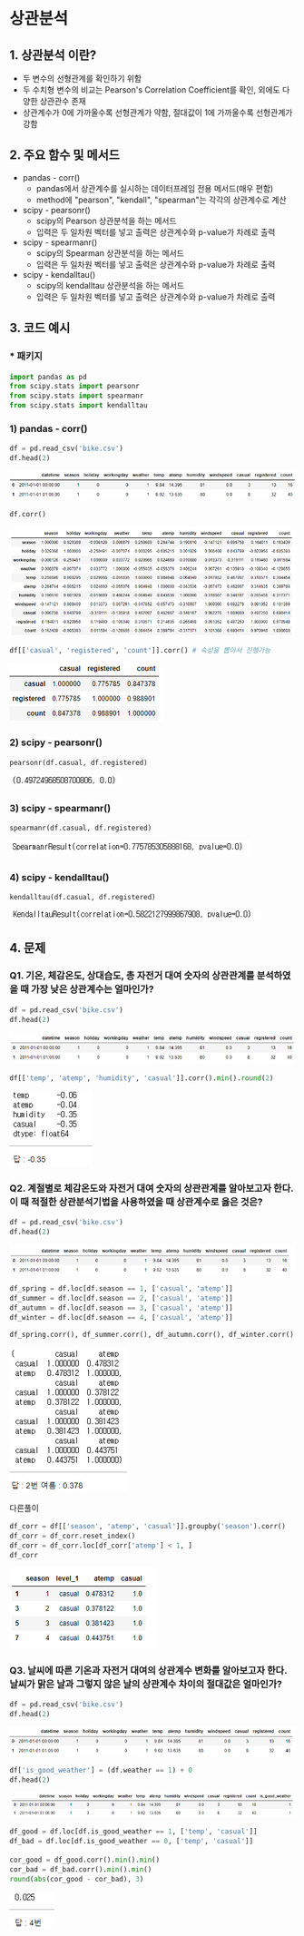 # 상관분석



## 1. 상관분석 이란?

- 두 변수의 선형관계를 확인하기 위함
- 두 수치형 변수의 비교는 Pearson's Correlation Coefficient를 확인, 외에도 다양한 상관관수 존재
- 상관계수가 0에 가까울수록 선형관계가 약함, 절대값이 1에 가까울수록 선형관계가 강함

## 2. 주요 함수 및 메서드

- pandas - corr()
  - pandas에서 상관계수를 실시하는 데이터프레임 전용 메서드(매우 편함)
  - method에 "pearson", "kendall", "spearman"는 각각의 상관계수로 계산
- scipy - pearsonr()
  - scipy의 Pearson 상관분석을 하는 메서드
  - 입력은 두 일차원 벡터를 넣고 출력은 상관계수와 p-value가 차례로 출력
- scipy - spearmanr()
  - scipy의 Spearman 상관분석을 하는 메서드
  - 입력은 두 일차원 벡터를 넣고 출력은 상관계수와 p-value가 차례로 출력
- scipy - kendalltau()
  - scipy의 kendalltau 상관분석을 하는 메서드
  - 입력은 두 일차원 벡터를 넣고 출력은 상관계수와 p-value가 차례로 출력



## 3. 코드 예시



### * 패키지

```python
import pandas as pd
from scipy.stats import pearsonr
from scipy.stats import spearmanr
from scipy.stats import kendalltau
```



### 1) pandas - corr()

```python
df = pd.read_csv('bike.csv')
df.head(2)
```

![image-20220524203136369]([ProDS]Corr.assets/image-20220524203136369.png)

```python
df.corr()
```

![image-20220524203147387]([ProDS]Corr.assets/image-20220524203147387.png)

```python
df[['casual', 'registered', 'count']].corr() # 속성을 뽑아서 진행가능
```

![image-20220524203156844]([ProDS]Corr.assets/image-20220524203156844.png)



### 2) scipy - pearsonr()

```python
pearsonr(df.casual, df.registered)
```

![image-20220524203257633]([ProDS]Corr.assets/image-20220524203257633.png)



### 3) scipy - spearmanr()

```
spearmanr(df.casual, df.registered)
```

![image-20220524203331796]([ProDS]Corr.assets/image-20220524203331796.png)



### 4) scipy - kendalltau()

```python
kendalltau(df.casual, df.registered)
```

![image-20220524203345806]([ProDS]Corr.assets/image-20220524203345806.png)



## 4. 문제



### Q1. 기온, 체감온도, 상대습도, 총 자전거 대여 숫자의 상관관계를 분석하였을 때 가장 낮은 상관계수는 얼마인가?

```python
df = pd.read_csv('bike.csv')
df.head(2)
```

![image-20220524203410748]([ProDS]Corr.assets/image-20220524203410748.png)

```python
df[['temp', 'atemp', 'humidity', 'casual']].corr().min().round(2)
```

![image-20220524203420619]([ProDS]Corr.assets/image-20220524203420619.png)



### Q2. 계절별로 체감온도와 자전거 대여 숫자의 상관관계를 알아보고자 한다. 이 때 적절한 상관분석기법을 사용하였을 때 상관계수로 옳은 것은?

```python
df = pd.read_csv('bike.csv')
df.head(2)
```

![image-20220524203437793]([ProDS]Corr.assets/image-20220524203437793.png)

```python
df_spring = df.loc[df.season == 1, ['casual', 'atemp']]
df_summer = df.loc[df.season == 2, ['casual', 'atemp']]
df_autumn = df.loc[df.season == 3, ['casual', 'atemp']]
df_winter = df.loc[df.season == 4, ['casual', 'atemp']]
```

```python
df_spring.corr(), df_summer.corr(), df_autumn.corr(), df_winter.corr()
```

![image-20220524203457223]([ProDS]Corr.assets/image-20220524203457223.png)

다른풀이

```python
df_corr = df[['season', 'atemp', 'casual']].groupby('season').corr()
df_corr = df_corr.reset_index()
df_corr = df_corr.loc[df_corr['atemp'] < 1, ]
df_corr
```

![image-20220524203518176]([ProDS]Corr.assets/image-20220524203518176.png)



### Q3. 날씨에 따른 기온과 자전거 대여의 상관계수 변화를 알아보고자 한다. 날씨가 맑은 날과 그렇지 않은 날의 상관계수 차이의 절대값은 얼마인가?

```python
df = pd.read_csv('bike.csv')
df.head(2)
```

![image-20220524203535023]([ProDS]Corr.assets/image-20220524203535023.png)

```python
df['is_good_weather'] = (df.weather == 1) + 0
df.head(2)
```

![image-20220524203543375]([ProDS]Corr.assets/image-20220524203543375.png)

```python
df_good = df.loc[df.is_good_weather == 1, ['temp', 'casual']]
df_bad = df.loc[df.is_good_weather == 0, ['temp', 'casual']]

cor_good = df_good.corr().min().min()
cor_bad = df_bad.corr().min().min()
round(abs(cor_good - cor_bad), 3)
```

![image-20220524203555900]([ProDS]Corr.assets/image-20220524203555900.png)

